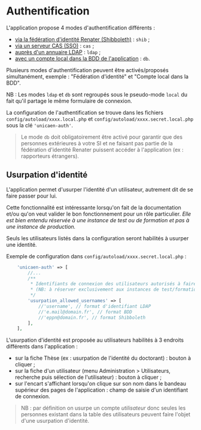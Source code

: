 Authentification
================

L'application propose 4 modes d'authentification différents :

- [via la fédération d'identité Renater (Shibboleth)](auth_shib.md) : `shib` ;
- [via un serveur CAS (SSO)](auth_cas.md) : `cas` ;
- [auprès d'un annuaire LDAP](auth_ldap.md) : `ldap` ;
- [avec un compte local dans la BDD de l'application](auth_db.md) : `db`.

Plusieurs modes d'authentification peuvent être activés/proposés simultanément, 
exemple : "Fédération d'identité" et "Compte local dans la BDD". 

NB : Les modes `ldap` et `db` sont regroupés sous le pseudo-mode `local` du fait qu'il partage le même
formulaire de connexion.

La configuration de l'authentification se trouve dans les fichiers 
`config/autoload/xxxx.local.php` et 
`config/autoload/xxxx.secret.local.php` sous la clé `'unicaen-auth'`.

> Le mode `db` doit obligatoirement être activé pour garantir que des personnes extérieures à votre SI et ne faisant
pas partie de la fédération d'identité Renater puissent accéder à l'application (ex : rapporteurs étrangers).


Usurpation d'identité
---------------------

L'application permet d'usurper l'identité d'un utilisateur, autrement dit de se faire passer pour lui.

Cette fonctionnalité est intéressante lorsqu'on fait de la documentation et/ou qu'on veut valider le bon fonctionnement 
pour un rôle particulier. *Elle est bien entendu réservée à une instance de test ou de formation et pas à une instance 
de production.*

Seuls les utilisateurs listés dans la configuration seront habilités à usurper une identité.

Exemple de configuration dans `config/autoload/xxxx.secret.local.php` :

```php
    'unicaen-auth' => [
        //...
        /**
         * Identifiants de connexion des utilisateurs autorisés à faire de l'usurpation d'identité.
         * (NB: à réserver exclusivement aux instances de test/formation.)
         */
        'usurpation_allowed_usernames' => [
            //'username', // format d'identifiant LDAP
            //'e.mail@domain.fr', // format BDD
            //'eppn@domain.fr', // format Shibboleth
        ],
    ],
```

L'usurpation d'identité est proposée au utilisateurs habilités à 3 endroits différents dans l'application :
- sur la fiche Thèse (ex : usurpation de l'identité du doctorant) : bouton à cliquer ;
- sur la fiche d'un utilisateur (menu Administration > Utilisateurs, recherche puis sélection de l'utilisateur) : bouton à cliquer ;
- sur l'encart s'affichant lorsqu'on clique sur son nom dans le bandeau supérieur des pages de l'application : champ de saisie d'un identifiant de connexion.

> NB : par définition on usurpe un compte *utilisateur* donc seules les personnes existant dans la table des utilisateurs
peuvent faire l'objet d'une usurpation d'identité.
